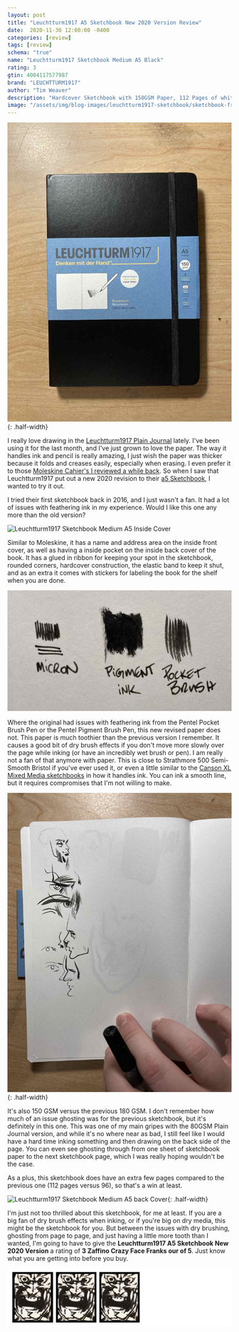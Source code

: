 ```yaml
---
layout: post
title: "Leuchtturm1917 A5 Sketchbook New 2020 Version Review"
date:  2020-11-30 12:00:00 -0400
categories: [review]
tags: [review]
schema: "true"
name: "Leuchtturm1917 Sketchbook Medium A5 Black"
rating: 3
gtin: 4004117577987
brand: "LEUCHTTURM1917"
author: "Tim Weaver"
description: "Hardcover Sketchbook with 150GSM Paper, 112 Pages of white paper from LEUCHTTURM1917"
image: "/assets/img/blog-images/leuchtturm1917-sketchbook/sketchbook-front.jpg"
---
```


![Leuchtturm1917 Sketchbook Medium A5 Black](/assets/img/blog-images/leuchtturm1917-sketchbook/sketchbook-front.jpg){: .half-width}

I really love drawing in the [Leuchtturm1917 Plain Journal](review/2020/04/21/leuchtturm1917-plain-journal-review.html) lately.  I've been using it for the last month, and I've just grown to love the paper. The way it handles ink and pencil is really amazing, I just wish the paper was thicker because it folds and creases easily, especially when erasing.  I even prefer it to those [Moleskine Cahier's I reviewed a while back](/review/2020/09/16/moleskine-cahier-journal-large-plain-brown-kraft-review.html). So when I saw that Leuchtturm1917 put out a new 2020 revision to their [a5 Sketchbook](https://www.leuchtturm1917.us/sketchbook-medium-a5-hardcover-112-pages-150-g-sqm-plain-black.html), I wanted to try it out.

I tried their first sketchbook back in 2016, and I just wasn't a fan.  It had a lot of issues with feathering ink in my experience.  Would I like this one any more than the old version?

<!--more-->

![Leuchtturm1917 Sketchbook Medium A5 Inside Cover](/assets/img/blog-images/leuchtturm1917-sketchbook/inside-cover.jpg)

Similar to Moleskine, it has a name and address area on the inside front cover, as well as having a inside pocket on the inside back cover of the book.  It has a glued in ribbon for keeping your spot in the sketchbook, rounded corners, hardcover construction, the elastic band to keep it shut, and as an extra it comes with stickers for labeling the book for the shelf when you are done.

![Leuchtturm1917 Sketchbook Medium A5 Ink Examples](/assets/img/blog-images/leuchtturm1917-sketchbook/ink-example.jpg)

Where the original had issues with feathering ink from the Pentel Pocket Brush Pen or the Pentel Pigment Brush Pen, this new revised paper does not. This paper is much toothier than the previous version I remember.  It causes a good bit of dry brush effects if you don't move more slowly over the page while inking (or have an incredibly wet brush or pen).  I am really not a fan of that anymore with paper.  This is close to Strathmore 500 Semi-Smooth Bristol if you've ever used it, or even a little similar to the [Canson XL Mixed Media sketchbooks](/review/2018/05/31/canson-mixed-media-spiralbound-sketchbook-review.html) in how it handles ink.  You can ink a smooth line, but it requires compromises that I'm not willing to make.

![Leuchtturm1917 Sketchbook Medium A5 Black Ghosting](/assets/img/blog-images/leuchtturm1917-sketchbook/ghosting.jpg){: .half-width}

It's also 150 GSM versus the previous 180 GSM.  I don't remember how much of an issue ghosting was for the previous sketchbook, but it's definitely in this one. This was one of my main gripes with the 80GSM Plain Journal version, and while it's no where near as bad, I still feel like I would have a hard time inking something and then drawing on the back side of the page.  You can even see ghosting through from one sheet of sketchbook paper to the next sketchbook page, which I was really hoping wouldn't be the case.

As a plus, this sketchbook does have an extra few pages compared to the previous one (112 pages versus 96), so that's a win at least.

![Leuchtturm1917 Sketchbook Medium A5 back Cover](/assets/img/blog-images/leuchtturm1917-sketchbook/back-cover.jpg){: .half-width}

I'm just not too thrilled about this sketchbook, for me at least.  If you are a big fan of dry brush effects when inking, or if you're big on dry media, this might be the sketchbook for you.  But between the issues with dry brushing, ghosting from page to page, and just having a little more tooth than I wanted, I'm going to have to give the **Leuchtturm1917 A5 Sketchbook New 2020 Version** a rating of **3 Zaffino Crazy Face Franks our of 5**.  Just know what you are getting into before you buy.


![3 out of 5 Stars](/assets/img/blog-images/zaffino-scale-3-star.jpg)
